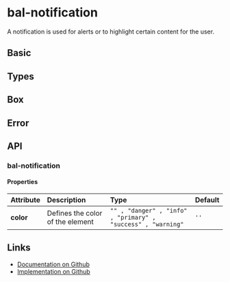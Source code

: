 # bal-notification

<!-- START: human documentation top -->

A notification is used for alerts or to highlight certain content for the user.

<!-- END: human documentation top -->

## Basic

<ClientOnly>  <docs-demo-bal-notification-66></docs-demo-bal-notification-66></ClientOnly>


## Types

<ClientOnly>  <docs-demo-bal-notification-67></docs-demo-bal-notification-67></ClientOnly>


## Box

<ClientOnly>  <docs-demo-bal-notification-68></docs-demo-bal-notification-68></ClientOnly>


## Error

<ClientOnly>  <docs-demo-bal-notification-69></docs-demo-bal-notification-69></ClientOnly>



## API

### bal-notification

#### Properties

| Attribute | Description                      | Type                                                         | Default |
| :-------- | :------------------------------- | :----------------------------------------------------------- | :------ |
| **color** | Defines the color of the element | `"" , "danger" , "info" , "primary" , "success" , "warning"` | `''`    |



<!-- START: human documentation bottom -->

<!-- END: human documentation bottom -->


## Links

* [Documentation on Github](https://github.com/baloise/ui-library/blob/master/docs/src/components/components/bal-notification.md)
* [Implementation on Github](https://github.com/baloise/ui-library/blob/master/packages/components/src/components/bal-notification)

